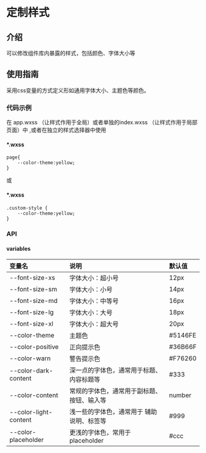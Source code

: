 # 定制样式

## 介绍

可以修改组件库内暴露的样式，包括颜色、字体大小等

## 使用指南

采用css变量的方式定义形如通用字体大小、主题色等颜色。

### 代码示例

在 app.wxss （让样式作用于全局）或者单独的index.wxss （让样式作用于局部页面）中 ,或者在独立的样式选择器中使用

#### *.wxss
```wxss
page{
    --color-theme:yellow;
}
```
或
####  *.wxss
```wxss
.custom-style {
    --color-theme:yellow;
}
```
### API

#### variables

| 变量名  | 说明       |  默认值  |
| :------- | :--------- | :------ |
| --font-size-xs | 字体大小：超小号 | 12px |
| --font-size-sm | 字体大小：小号 | 14px |
| --font-size-md | 字体大小：中等号 | 16px |
| --font-size-lg | 字体大小：大号 | 18px |
| --font-size-xl | 字体大小：超大号 | 20px |
| --color-theme | 主题色 | #5146FE |
| --color-positive | 正向提示色 | #36B66F |
| --color-warn | 警告提示色 | #F76260 |
| --color-dark-content | 深一点的字体色，通常用于标题、内容标题等 | #333 |
| --color-content | 常规的字体色，通常用于副标题、按钮、输入等 | number | #666 |
| --color-light-content | 浅一些的字体色，通常用于 辅助说明、标签等| #999 |
| --color-placeholder | 更浅的字体色，常用于placeholder | #ccc |
